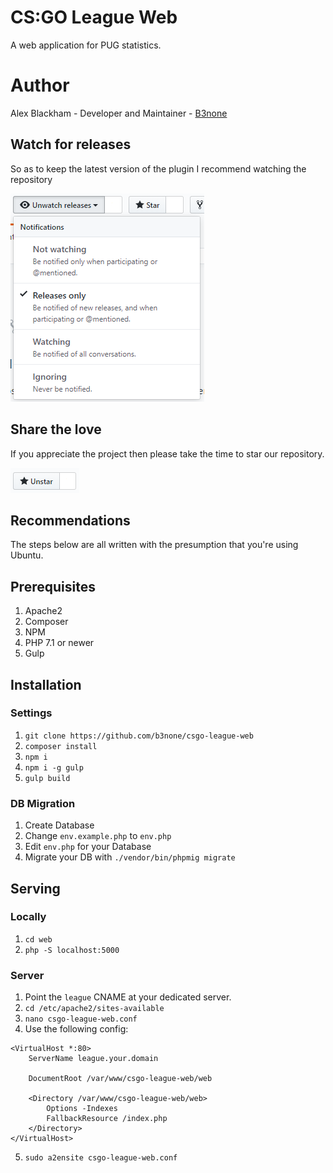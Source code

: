 # CS:GO League Web
A web application for PUG statistics.


# Author
Alex Blackham - Developer and Maintainer - [B3none](https://github.com/b3none/)

## Watch for releases

So as to keep the latest version of the plugin I recommend watching the repository

![Watch releases](https://github.com/b3none/gdprconsent/raw/development/.github/README_ASSETS/watch_releases.png)

## Share the love

If you appreciate the project then please take the time to star our repository.

![Star us](https://github.com/b3none/gdprconsent/raw/development/.github/README_ASSETS/star_us.png)

## Recommendations
The steps below are all written with the presumption that you're using Ubuntu.

## Prerequisites
1. Apache2
2. Composer
3. NPM
4. PHP 7.1 or newer
5. Gulp


## Installation

### Settings
1. `git clone https://github.com/b3none/csgo-league-web`
2. `composer install`
3. `npm i`
4. `npm i -g gulp`
5. `gulp build`

### DB Migration
1. Create Database
2. Change `env.example.php` to `env.php`
3. Edit `env.php` for your Database
4. Migrate your DB with `./vendor/bin/phpmig migrate`


## Serving

### Locally
1. `cd web`
2. `php -S localhost:5000`

### Server 
1. Point the `league` CNAME at your dedicated server.
2. `cd /etc/apache2/sites-available`
3. `nano csgo-league-web.conf`
4. Use the following config:
```apacheconfig
<VirtualHost *:80>
    ServerName league.your.domain

    DocumentRoot /var/www/csgo-league-web/web

    <Directory /var/www/csgo-league-web/web>
        Options -Indexes
        FallbackResource /index.php
    </Directory>
</VirtualHost>
```
5. `sudo a2ensite csgo-league-web.conf`
